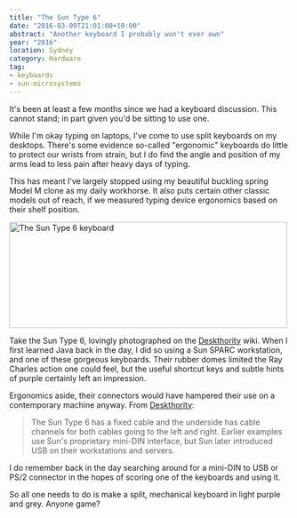 ```yaml
---
title: "The Sun Type 6"
date: "2016-03-09T21:01:00+10:00"
abstract: "Another keyboard I probably won't ever own"
year: "2016"
location: Sydney
category: Hardware
tag:
- keyboards
- sun-microsystems
---
```

It's been at least a few months since we had a keyboard discussion. This cannot stand; in part given you'd be sitting to use one.

While I'm okay typing on laptops, I've come to use split keyboards on my desktops. There's some evidence so-called "ergonomic" keyboards do little to protect our wrists from strain, but I do find the angle and position of my arms lead to less pain after heavy days of typing.

This has meant I've largely stopped using my beautiful buckling spring Model M clone as my daily workhorse. It also puts certain other classic models out of reach, if we measured typing device ergonomics based on their shelf position.

<p><img src="https://rubenerd.com/files/2016/suntype6.jpg" srcset="https://rubenerd.com/files/2016/suntype6.jpg 1x, https://rubenerd.com/files/2016/suntype6@2x.jpg 2x" alt="The Sun Type 6 keyboard" style="width:500px; height:191px" /></p>

Take the Sun Type 6, lovingly photographed on the [Deskthority] wiki. When I first learned Java back in the day, I did so using a Sun SPARC workstation, and one of these gorgeous keyboards. Their rubber domes limited the Ray Charles action one could feel, but the useful shortcut keys and subtle hints of purple certainly left an impression.

Ergonomics aside, their connectors would have hampered their use on a contemporary machine anyway. From [Deskthority]:

> The Sun Type 6 has a fixed cable and the underside has cable channels for both cables going to the left and right. Earlier examples use Sun's proprietary mini-DIN interface, but Sun later introduced USB on their workstations and servers.

I do remember back in the day searching around for a mini-DIN to USB or PS/2 connector in the hopes of scoring one of the keyboards and using it.

So all one needs to do is make a split, mechanical keyboard in light purple and grey. Anyone game?

[Deskthority]: https://deskthority.net/wiki/Sun_Type_6
